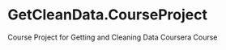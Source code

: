 GetCleanData.CourseProject
==========================

Course Project for Getting and Cleaning Data Coursera Course
